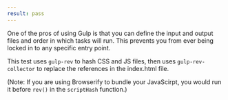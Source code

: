 ```yaml
---
result: pass
---
```


One of the pros of using Gulp is that you can define the input and output files and order in which tasks will run. This prevents you from ever being locked in to any specific entry point.

This test uses `gulp-rev` to hash CSS and JS files, then uses `gulp-rev-collector` to replace the references in the index.html file.

(Note: If you are using Browserify to bundle your JavaScirpt, you would run it before `rev()` in the `scriptHash` function.)

